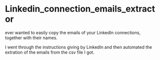 # Linkedin_connection_emails_extractor

ever wanted to easily copy the emails of your LinkedIn connections, together with their names.

I went through the instructions giving by LinkedIn and then automated the extration of the emails from the csv file I got.

